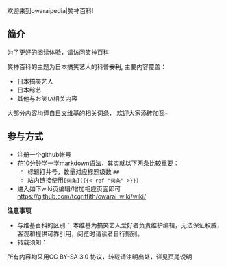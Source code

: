 欢迎来到owaraipedia|笑神百科!

## 简介

为了更好的阅读体验，请访问[笑神百科](https://owaraiclub.com/wiki/)

笑神百科的主题为日本搞笑艺人的科普~~安利~~, 主要内容覆盖：

- 日本搞笑艺人
- 日本综艺
- 其他与お笑い相关内容

大部分内容均译自[日文维基](https://ja.wikipedia.org/wiki)的相关词条， 欢迎大家添砖加瓦~

## 参与方式
- 注册一个github帐号
- [花10分钟学一学markdown语法](https://gist.github.com/billy3321/1001749662c370887c63bb30f26c9e6e)，其实就以下两条比较重要：
    - 标题打井号，数量对应标题级数 `##`
    - 站内链接使用`[词条]({{< ref "词条" >}})`
- 进入如下wiki页编辑/增加相应页面即可 https://github.com/tcgriffith/owarai_wiki/wiki/


**注意事项**
- 与维基百科的区别：
本维基为搞笑艺人爱好者负责维护编辑，无法保证权威，客观和提供可靠引用，阅览时请读者自行甄别。
- 转载须知：

所有内容均采用CC BY-SA 3.0 协议，转载请注明出处，详见页尾说明
